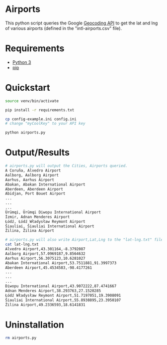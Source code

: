 # Airports

This python script queries the Google [Geocoding API](https://developers.google.com/maps/documentation/geocoding/intro) to get the lat and lng of various airports (defined in the "intl-airports.csv" file).

# Requirements

- [Python 3](https://www.python.org/)
- [pip](https://pypi.org/project/pip/)

# Quickstart

```sh
source venv/bin/activate

pip install -r requirements.txt

cp config-example.ini config.ini
# change "myCoolKey" to your API key

python airports.py
```

# Output/Results

```sh
# airports.py will output the Cities, Airports queried.
A Coruña, Alvedro Airport                                 
Aalborg, Aalborg Airport                                                                                                                     
Aarhus, Aarhus Airport                                       
Abakan, Abakan International Airport                                                                                                             
Aberdeen, Aberdeen Airport                                                                                                                       
Abidjan, Port Bouet Airport                                                                                                                   
...
...
...
Ürümqi, Ürümqi Diwopu International Airport
İzmir, Adnan Menderes Airport
Łódź, Łódź Władysław Reymont Airport
Šiauliai, Šiauliai International Airport
Žilina, Žilina Airport

# airports.py will also write Airport,Lat,Lng to the "lat-lng.txt" file.
cat lat-lng.txt
Alvedro Airport,43.301164,-8.3792087                                       
Aalborg Airport,57.0969187,9.8564632                                      
Aarhus Airport,56.3075123,10.6281027                                            
Abakan International Airport,53.7511881,91.3997373                  
Aberdeen Airport,45.4534583,-98.4177261 
...
...
...
Diwopu International Airport,43.9072222,87.4741667
Adnan Menderes Airport,38.293763,27.1520285
Łódź Władysław Reymont Airport,51.7197051,19.3908091
Šiauliai International Airport,55.8938895,23.3950107
Žilina Airport,49.2336593,18.6141831
```

# Uninstallation

```sh
rm airports.py
```
